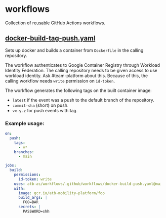 # workflows

Collection of reusable GitHub Actions workflows.

## [docker-build-tag-push.yaml](.github/workflows/docker-build-tag-push.yaml)
Sets up docker and builds a container from `Dockerfile` in the calling repository.

The workflow authenticates to Google Container Registry through Workload Identity Federation. The calling repository needs to be given access to use workload identity. Ask #team-platform about this. Because of this, the calling workflow needs `write` permission on `id-token`.

The workflow generates the following tags on the built container image:
- `latest` if the event was a push to the default branch of the repository.
- `commit-sha` (short) on push.
- `vx.y.z` for push events with tag.

### Example usage:
```yaml
on:
  push:
    tags:
      - v*
    branches:
      - main

jobs:
  build:
    permissions:
      id-token: write
    uses: atb-as/workflows/.github/workflows/docker-build-push.yaml@main
    with:
      image: gcr.io/atb-mobility-platform/foo
      build_args: |
        FOO=BAR
      secrets: |
        PASSWORD=shh
```